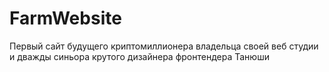 # FarmWebsite
Первый сайт будущего криптомиллионера владельца своей веб студии и дважды синьора крутого дизайнера фронтендера Танюши
